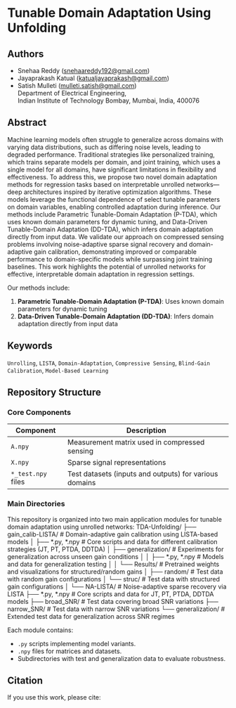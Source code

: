 # Tunable Domain Adaptation Using Unfolding

## Authors
- Snehaa Reddy ([snehaareddy192@gmail.com](mailto:snehaareddy192@gmail.com))
- Jayaprakash Katual ([katualjayaprakash@gmail.com](mailto:katualjayaprakash@gmail.com))
- Satish Mulleti ([mulleti.satish@gmail.com](mailto:mulleti.satish@gmail.com))  
Department of Electrical Engineering,  
Indian Institute of Technology Bombay, Mumbai, India, 400076

## Abstract
Machine learning models often struggle to generalize across domains with varying data distributions, such as differing noise levels, leading to degraded performance. Traditional strategies like personalized training, which trains separate models per domain, and joint training, which uses a single model for all domains, have significant limitations in flexibility and effectiveness. To address this, we propose two novel domain adaptation methods for regression tasks based on interpretable unrolled networks—deep architectures inspired by iterative optimization algorithms. These models leverage the functional dependence of select tunable parameters on domain variables, enabling controlled adaptation during inference. Our methods include Parametric Tunable-Domain Adaptation (P-TDA), which uses known domain parameters for dynamic tuning, and Data-Driven Tunable-Domain Adaptation (DD-TDA), which infers domain adaptation directly from input data. We validate our approach on compressed sensing problems involving noise-adaptive sparse signal recovery and domain-adaptive gain calibration, demonstrating improved or comparable performance to domain-specific models while surpassing joint training baselines. This work highlights the potential of unrolled networks for effective, interpretable domain adaptation in regression settings.


Our methods include:
1. **Parametric Tunable-Domain Adaptation (P-TDA)**: Uses known domain parameters for dynamic tuning
2. **Data-Driven Tunable-Domain Adaptation (DD-TDA)**: Infers domain adaptation directly from input data


## Keywords
`Unrolling`, `LISTA`, `Domain-Adaptation`, `Compressive Sensing`, `Blind-Gain Calibration`, `Model-Based Learning`

## Repository Structure
### Core Components
| Component             | Description                                                                 |
|-----------------------|-----------------------------------------------------------------------------|
| `A.npy`               | Measurement matrix used in compressed sensing                               |
| `X.npy`               | Sparse signal representations                                               |
| `*_test.npy` files    | Test datasets (inputs and outputs) for various domains                      |

### Main Directories
This repository is organized into two main application modules for tunable domain adaptation using unrolled networks:
TDA-Unfolding/
├── gain_calib-LISTA/ # Domain-adaptive gain calibration using LISTA-based models
│ ├── *.py, *.npy # Core scripts and data for different calibration strategies (JT, PT, PTDA, DDTDA)
│ ├── generalization/ # Experiments for generalization across unseen gain conditions
│ │ ├── *.py, *.npy # Models and data for generalization testing
│ │ └── Results/ # Pretrained weights and visualizations for structured/random gains
│ ├── random/ # Test data with random gain configurations
│ └── struc/ # Test data with structured gain configurations
│
└── NA-LISTA/ # Noise-adaptive sparse recovery via LISTA
├── *.py, *.npy # Core scripts and data for JT, PT, PTDA, DDTDA models
├── broad_SNR/ # Test data covering broad SNR variations
├── narrow_SNR/ # Test data with narrow SNR variations
└── generalization/ # Extended test data for generalization across SNR regimes

Each module contains:
- `.py` scripts implementing model variants.
- `.npy` files for matrices and datasets.
- Subdirectories with test and generalization data to evaluate robustness.


## Citation  
If you use this work, please cite:

